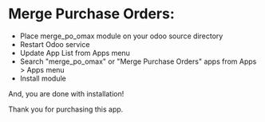 Merge Purchase Orders:
=========================================================
- Place merge_po_omax module on your odoo source directory
- Restart Odoo service
- Update App List from Apps menu
- Search "merge_po_omax" or "Merge Purchase Orders" apps from Apps > Apps menu
- Install module

And, you are done with installation!

Thank you for purchasing this app.
